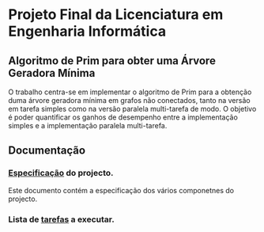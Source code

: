 # Projeto Final da Licenciatura em Engenharia Informática
## Algoritmo de Prim para obter uma Árvore Geradora Mínima 

O trabalho centra-se em implementar o algoritmo de Prim para a obtenção duma
árvore geradora mínima em grafos não conectados, tanto na versão em tarefa simples
como na versão paralela multi-tarefa de modo. O objetivo é poder quantificar os
ganhos de desempenho entre a implementação simples e a implementação paralela
multi-tarefa.

## Documentação

### [Especificação](./documentation/especificacao.md) do projecto.
Este documento contém a especificação dos vários componetnes do projecto.

### Lista de [tarefas](./documentation/todo.md) a executar.
